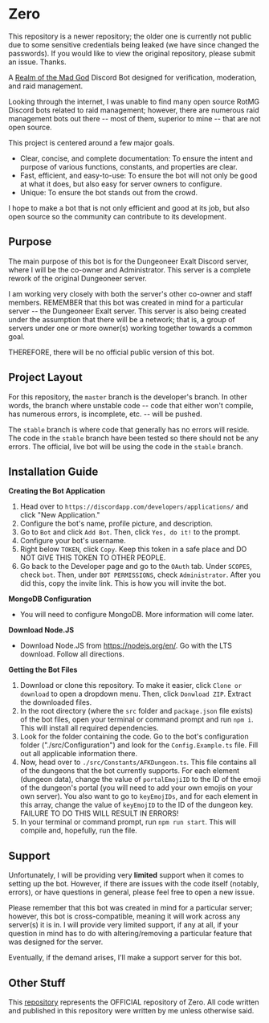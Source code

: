 # Zero
This repository is a newer repository; the older one is currently not public due to some sensitive credentials being leaked (we have since changed the passwords). If you would like to view the original repository, please submit an issue. Thanks.

A [Realm of the Mad God](https://www.realmofthemadgod.com/) Discord Bot designed for verification, moderation, and raid management.

Looking through the internet, I was unable to find many open source RotMG Discord bots related to raid management; however, there are numerous raid management bots out there -- most of them, superior to mine -- that are not open source. 

This project is centered around a few major goals.
- Clear, concise, and complete documentation: To ensure the intent and purpose of various functions, constants, and properties are clear.
- Fast, efficient, and easy-to-use: To ensure the bot will not only be good at what it does, but also easy for server owners to configure.
- Unique: To ensure the bot stands out from the crowd.

I hope to make a bot that is not only efficient and good at its job, but also open source so the community can contribute to its development. 

## Purpose
The main purpose of this bot is for the Dungeoneer Exalt Discord server, where I will be the co-owner and Administrator. This server is a complete rework of the original Dungeoneer server. 

I am working very closely with both the server's other co-owner and staff members. REMEMBER that this bot was created in mind for a particular server -- the Dungeoneer Exalt server. This server is also being created under the assumption that there will be a network; that is, a group of servers under one or more owner(s) working together towards a common goal.

THEREFORE, there will be no official public version of this bot.

## Project Layout
For this repository, the `master` branch is the developer's branch. In other words, the branch where unstable code -- code that either won't compile, has numerous errors, is incomplete, etc. -- will be pushed. 

The `stable` branch is where code that generally has no errors will reside. The code in the `stable` branch have been tested so there should not be any errors. The official, live bot will be using the code in the `stable` branch.

## Installation Guide
**Creating the Bot Application**
1. Head over to `https://discordapp.com/developers/applications/` and click "New Application."
2. Configure the bot's name, profile picture, and description.
3. Go to `Bot` and click `Add Bot`. Then, click `Yes, do it!` to the prompt.
4. Configure your bot's username.
5. Right below `TOKEN`, click `Copy`. Keep this token in a safe place and DO NOT GIVE THIS TOKEN TO OTHER PEOPLE.
6. Go back to the Developer page and go to the `OAuth` tab. Under `SCOPES`, check `bot`. Then, under `BOT PERMISSIONS`, check `Administrator`. After you did this, copy the invite link. This is how you will invite the bot.

**MongoDB Configuration**
- You will need to configure MongoDB. More information will come later.

**Download Node.JS**
- Download Node.JS from https://nodejs.org/en/. Go with the LTS download. Follow all directions.

**Getting the Bot Files**
1. Download or clone this repository. To make it easier, click `Clone or download` to open a dropdown menu. Then, click `Donwload ZIP`. Extract the downloaded files.
2. In the root directory (where the `src` folder and `package.json` file exists) of the bot files, open your terminal or command prompt and run `npm i`. This will install all required dependencies.
3. Look for the folder containing the code. Go to the bot's configuration folder ("./src/Configuration") and look for the `Config.Example.ts` file. Fill out all applicable information there.
4. Now, head over to `./src/Constants/AFKDungeon.ts`. This file contains all of the dungeons that the bot currently supports. For each element (dungeon data), change the value of `portalEmojiID` to the ID of the emoji of the dungeon's portal (you will need to add your own emojis on your own server). You also want to go to `keyEmojIDs`, and for each element in this array, change the value of `keyEmojID` to the ID of the dungeon key. FAILURE TO DO THIS WILL RESULT IN ERRORS! 
5. In your terminal or command prompt, run `npm run start`. This will compile and, hopefully, run the file.

## Support
Unfortunately, I will be providing very __limited__ support when it comes to setting up the bot. However, if there are issues with the code itself (notably, errors), or have questions in general, please feel free to open a new issue.

Please remember that this bot was created in mind for a particular server; however, this bot is cross-compatible, meaning it will work across any server(s) it is in. I will provide very limited support, if any at all, if your question in mind has to do with altering/removing a particular feature that was designed for the server.

Eventually, if the demand arises, I'll make a support server for this bot. 

## Other Stuff
This [repository](https://github.com/ewang20027/ZeroRaidBot) represents the OFFICIAL repository of Zero. All code written and published in this repository were written by me unless otherwise said. 